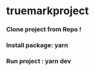 # truemarkproject
<h3>Clone project from Repo !</h3>
<h3>Install package: yarn </h3>
<h3>Run project : yarn dev <h3>
